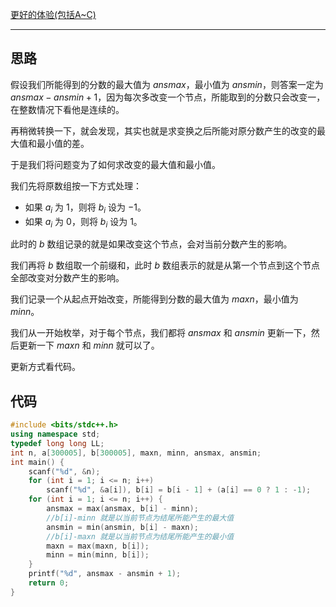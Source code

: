 
[更好的体验(包括A~C)](https://blog.csdn.net/weixin_46700592/article/details/129032554?spm=1001.2014.3001.5501)

---

## 思路
假设我们所能得到的分数的最大值为 $ansmax$，最小值为 $ansmin$，则答案一定为 $ansmax - ansmin + 1$，因为每次多改变一个节点，所能取到的分数只会改变一，在整数情况下看他是连续的。

再稍微转换一下，就会发现，其实也就是求变换之后所能对原分数产生的改变的最大值和最小值的差。

于是我们将问题变为了如何求改变的最大值和最小值。

我们先将原数组按一下方式处理：

- 如果 $a_i$ 为 $1$，则将 $b_i$ 设为 $-1$。
- 如果 $a_i$ 为 $0$，则将 $b_i$ 设为 $1$。

此时的 $b$ 数组记录的就是如果改变这个节点，会对当前分数产生的影响。

我们再将 $b$ 数组取一个前缀和，此时 $b$ 数组表示的就是从第一个节点到这个节点全部改变对分数产生的影响。

我们记录一个从起点开始改变，所能得到分数的最大值为 $maxn$，最小值为 $minn$。

我们从一开始枚举，对于每个节点，我们都将 $ansmax$ 和 $ansmin$ 更新一下，然后更新一下 $maxn$ 和 $minn$ 就可以了。

更新方式看代码。

## 代码

```c++
#include <bits/stdc++.h>
using namespace std;
typedef long long LL;
int n, a[300005], b[300005], maxn, minn, ansmax, ansmin;
int main() {
    scanf("%d", &n);
    for (int i = 1; i <= n; i++)
        scanf("%d", &a[i]), b[i] = b[i - 1] + (a[i] == 0 ? 1 : -1);
    for (int i = 1; i <= n; i++) {
        ansmax = max(ansmax, b[i] - minn);
        //b[i]-minn 就是以当前节点为结尾所能产生的最大值
        ansmin = min(ansmin, b[i] - maxn);
        //b[i]-maxn 就是以当前节点为结尾所能产生的最小值
        maxn = max(maxn, b[i]);
        minn = min(minn, b[i]);
    }
    printf("%d", ansmax - ansmin + 1);
    return 0;
}
```